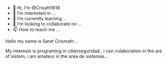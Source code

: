 - 👋 Hi, I’m @Crisath1618
- 👀 I’m interested in ...
- 🌱 I’m currently learning ...
- 💞️ I’m looking to collaborate on ...
- 📫 How to reach me ...

<!---
Crisath1618/Crisath1618 is a ✨ special ✨ repository because its `README.md` (this file) appears on your GitHub profile.
You can click the Preview link to take a look at your changes.
--->Hello my name is Saret Crismath...
My interesin  is programing in ciberseguridad..
i can colaboration in the are of sistem, i am amateur in the area de sistemas...
